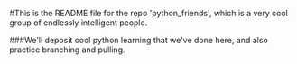 #This is the README file for the repo 'python_friends', which is a very cool group of endlessly intelligent people. 

###We'll deposit cool python learning that we've done here, and also practice branching and pulling.
